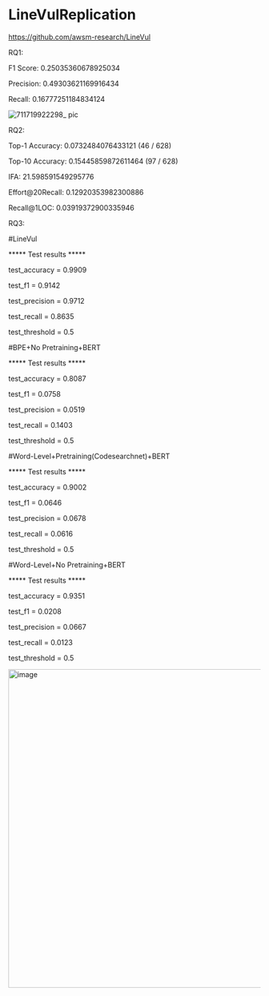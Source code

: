 # LineVulReplication

https://github.com/awsm-research/LineVul

RQ1:

F1 Score: 0.25035360678925034

Precision: 0.49303621169916434

Recall: 0.16777251184834124


![711719922298_ pic](https://github.com/s2291592/LineVulReplication/assets/148365660/c96965e3-8c0e-4de4-a3fc-85ebdcff3095)


RQ2:

Top-1 Accuracy: 0.0732484076433121 (46 / 628)

Top-10 Accuracy: 0.15445859872611464 (97 / 628)

IFA: 21.598591549295776

Effort@20Recall: 0.12920353982300886

Recall@1LOC: 0.03919372900335946


RQ3:

#LineVul

***** Test results *****

test_accuracy = 0.9909

test_f1 = 0.9142

test_precision = 0.9712

test_recall = 0.8635

test_threshold = 0.5

#BPE+No Pretraining+BERT

***** Test results *****

test_accuracy = 0.8087

test_f1 = 0.0758

test_precision = 0.0519

test_recall = 0.1403

test_threshold = 0.5

#Word-Level+Pretraining(Codesearchnet)+BERT

***** Test results *****

test_accuracy = 0.9002

test_f1 = 0.0646

test_precision = 0.0678

test_recall = 0.0616

test_threshold = 0.5


#Word-Level+No Pretraining+BERT

***** Test results *****

test_accuracy = 0.9351

test_f1 = 0.0208

test_precision = 0.0667

test_recall = 0.0123

test_threshold = 0.5


<img width="636" alt="image" src="https://github.com/s2291592/LineVulReplication/assets/148365660/0706f8c8-8520-42b1-898f-12d1d43b198e">
